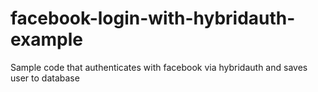 facebook-login-with-hybridauth-example
======================================

Sample code that authenticates with facebook via hybridauth and saves user to database
